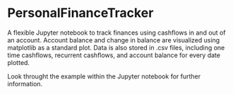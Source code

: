 # PersonalFinanceTracker

A flexible Jupyter notebook to track finances using cashflows in and out of an account. Account balance and change in balance are visualized using matplotlib as a standard plot. Data is also stored in .csv files, including one time cashflows, recurrent cashflows, and account balance for every date plotted.

Look throught the example within the Jupyter notebook for further information.
